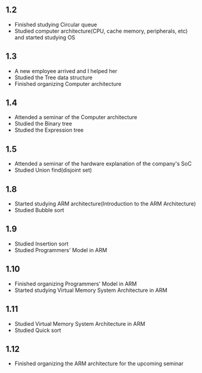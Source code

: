 ## 1.2
- Finished studying Circular queue
- Studied computer architecture(CPU, cache memory, peripherals, etc) and started studying OS
## 1.3
- A new employee arrived and I helped her
- Studied the Tree data structure
- Finished organizing Computer architecture
## 1.4
- Attended a seminar of the Computer architecture
- Studied the Binary tree
- Studied the Expression tree
## 1.5
- Attended a seminar of the hardware explanation of the company's SoC
- Studied Union find(disjoint set)
## 1.8
- Started studying ARM architecture(Introduction to the ARM Architecture)
- Studied Bubble sort
## 1.9
- Studied Insertion sort
- Studied Programmers' Model in ARM
## 1.10
- Finished organizing Programmers' Model in ARM
- Started studying Virtual Memory System Architecture in ARM
## 1.11
- Studied Virtual Memory System Architecture in ARM
- Studied Quick sort
## 1.12
- Finished organizing the ARM architecture for the upcoming seminar
